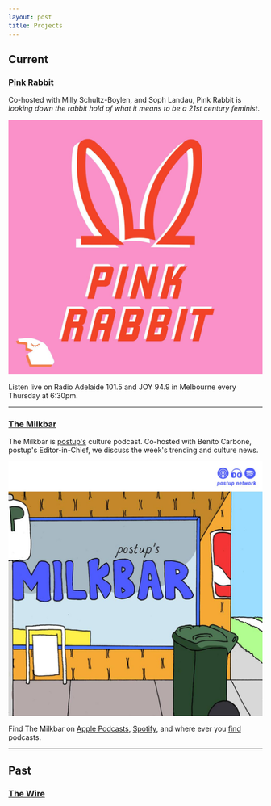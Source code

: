 ```yaml
---
layout: post
title: Projects
---
```


## Current

### [Pink Rabbit](http://radioadelaide.org.au/program/pink-rabbit/)

Co-hosted with Milly Schultz-Boylen, and Soph Landau, Pink Rabbit is *looking down the rabbit hold of what it means to be a 21st century feminist*.

![Pink Rabbit](/assets/images/pink-rabbit.jpg)

Listen live on Radio Adelaide 101.5 and JOY 94.9 in Melbourne every Thursday at 6:30pm.

<hr>

### [The Milkbar](https://podcasts.apple.com/au/podcast/the-milkbar/id1478059008)

The Milkbar is [postup's](https://postup.com.au) culture podcast. Co-hosted with Benito Carbone, postup's Editor-in-Chief, we discuss the week's trending and culture news.

![The Milkbar](/assets/images/the-milkbar.jpg)

Find The Milkbar on [Apple Podcasts](https://podcasts.apple.com/au/podcast/the-milkbar/id1478059008), [Spotify](https://open.spotify.com/show/1jZ8UrvFnje63aQNC4fzo2), and where ever you [find](https://player.whooshkaa.com/shows/the-milkbar) podcasts.

<hr>

## Past

### [The Wire]()

